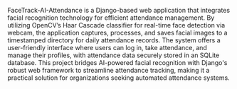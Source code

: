 FaceTrack-AI-Attendance is a Django-based web application that integrates facial recognition technology for efficient attendance management. By utilizing OpenCV’s Haar Cascade classifier for real-time face detection via webcam, the application captures, processes, and saves facial images to a timestamped directory for daily attendance records. The system offers a user-friendly interface where users can log in, take attendance, and manage their profiles, with attendance data securely stored in an SQLite database. This project bridges AI-powered facial recognition with Django's robust web framework to streamline attendance tracking, making it a practical solution for organizations seeking automated attendance systems.
